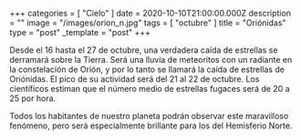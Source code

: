 +++
categories = [ "Cielo" ]
date = 2020-10-10T21:00:00.000Z
description = ""
image = "/images/orion_n.jpg"
tags = [ "octubre" ]
title = "Oriónidas"
type = "post"
_template = "post"
+++

Desde el 16 hasta el 27 de octubre, una verdadera caída de estrellas se derramará sobre la Tierra. Será una lluvia de meteoritos con un radiante en la constelación de Orión, y por lo tanto se llamará la caída de estrellas de Oriónidas. El pico de su actividad será del 21 al 22 de octubre. Los científicos estiman que el número medio de estrellas fugaces será de 20 a 25 por hora.  
  
Todos los habitantes de nuestro planeta podrán observar este maravilloso fenómeno, pero será especialmente brillante para los del Hemisferio Norte.
